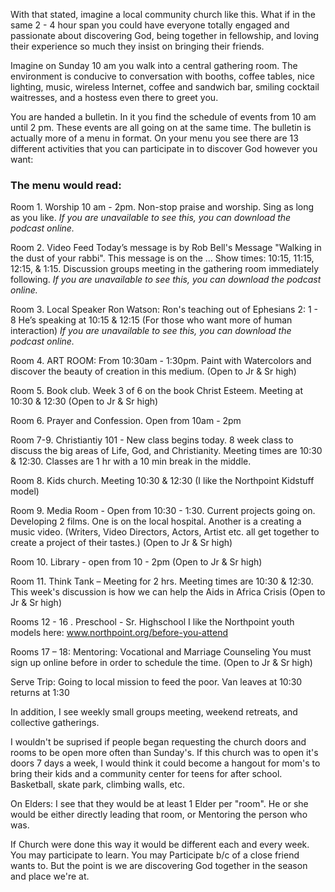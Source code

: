 With that stated, imagine a local community church like this. What if in the same 2 - 4 hour span you could have everyone totally engaged and passionate about discovering God, being together in fellowship, and loving their experience so much they insist on bringing their friends.

Imagine on Sunday 10 am you walk into a central gathering room. The environment is conducive to conversation with booths, coffee tables, nice lighting, music, wireless Internet, coffee and sandwich bar, smiling cocktail waitresses, and a hostess even there to greet you.

You are handed a bulletin. In it you find the schedule of events from 10 am until 2 pm.
These events are all going on at the same time. The bulletin is actually more of a menu in format.
On your menu you see there are 13 different activities that you can participate in to discover God however you want:

### The menu would read:
Room 1. Worship 10 am - 2pm. Non-stop praise and worship. Sing as long as you like.
*If you are unavailable to see this, you can download the podcast online.*

Room 2. Video Feed Today’s message is by Rob Bell's Message "Walking in the dust of your rabbi". This message is on the ...
Show times: 10:15, 11:15, 12:15, &amp; 1:15. Discussion groups meeting in the gathering room immediately following.
*If you are unavailable to see this, you can download the podcast online.*

Room 3. Local Speaker Ron Watson: Ron's teaching out of Ephesians 2: 1 - 8
He’s speaking at 10:15 &amp; 12:15
(For those who want more of human interaction)
*If you are unavailable to see this, you can download the podcast online.*

Room 4. ART ROOM: From 10:30am - 1:30pm. Paint with Watercolors and discover the beauty of creation in this medium.
(Open to Jr &amp; Sr high)

Room 5. Book club. Week 3 of 6 on the book Christ Esteem. Meeting at 10:30 &amp; 12:30
(Open to Jr &amp; Sr high)

Room 6. Prayer and Confession. Open from 10am - 2pm

Room 7-9. Christiantiy 101 - New class begins today. 8 week class to discuss the big areas of Life, God, and Christianity.
Meeting times are 10:30 &amp; 12:30. Classes are 1 hr with a 10 min break in the middle.

Room 8. Kids church. Meeting 10:30 &amp; 12:30
(I like the Northpoint Kidstuff model)

Room 9. Media Room - Open from 10:30 - 1:30. Current projects going on. Developing 2 films. One is on the local hospital. Another is a creating a music video.
(Writers, Video Directors, Actors, Artist etc. all get together to create a project of their tastes.)
(Open to Jr &amp; Sr high)

Room 10. Library - open from 10 - 2pm
(Open to Jr &amp; Sr high)

Room 11. Think Tank – Meeting for 2 hrs. Meeting times are 10:30 &amp; 12:30.
This week's discussion is how we can help the Aids in Africa Crisis
(Open to Jr &amp; Sr high)

Rooms 12 - 16 . Preschool - Sr. Highschool
I like the Northpoint youth models here: www.northpoint.org/before-you-attend

Rooms 17 – 18: Mentoring: Vocational and Marriage Counseling
You must sign up online before in order to schedule the time.
(Open to Jr &amp; Sr high)

Serve Trip: Going to local mission to feed the poor. Van leaves at 10:30 returns at 1:30

In addition, I see weekly small groups meeting, weekend retreats, and collective gatherings.

I wouldn't be suprised if people began requesting the church doors and rooms to be open more often than Sunday's.
If this church was to open it's doors 7 days a week, I would think it could become a hangout for mom's to bring their kids and a community center for teens for after school. Basketball, skate park, climbing walls, etc.

On Elders: I see that they would be at least 1 Elder per "room". He or she would be either directly leading that room, or Mentoring the person who was.

If Church were done this way it would be different each and every week. You may participate to learn. You may Participate b/c of a close friend wants to. But the point is we are discovering God together in the season and place we're at.
